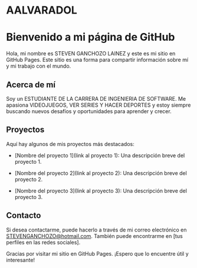 # AALVARADOL
# Bienvenido a mi página de GitHub



Hola, mi nombre es STEVEN GANCHOZO LAINEZ y este es mi sitio en GitHub Pages. Este sitio es una forma para compartir información sobre mí y mi trabajo con el mundo.



## Acerca de mí



Soy un ESTUDIANTE DE LA CARRERA DE INGENIERIA DE SOFTWARE. 
Me apasiona VIDEOJUEGOS, VER SERIES Y HACER DEPORTES y estoy siempre buscando nuevos desafíos y oportunidades para aprender y crecer.



## Proyectos



Aquí hay algunos de mis proyectos más destacados:



- [Nombre del proyecto 1](link al proyecto 1): Una descripción breve del proyecto 1.

- [Nombre del proyecto 2](link al proyecto 2): Una descripción breve del proyecto 2.

- [Nombre del proyecto 3](link al proyecto 3): Una descripción breve del proyecto 3.



## Contacto



Si desea contactarme, puede hacerlo a través de mi correo electrónico en STEVENGANCHOZO@hotmail.com. 
También puede encontrarme en [tus perfiles en las redes sociales].



Gracias por visitar mi sitio en GitHub Pages. ¡Espero que lo encuentre útil y interesante!
